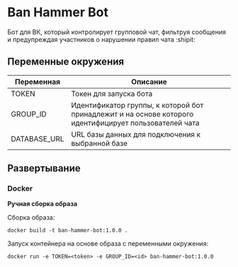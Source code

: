 # Ban Hammer Bot

Бот для ВК, который контролирует групповой чат, фильтруя сообщения и предупреждая участников о нарушении правил чата :shipit:

## Переменные окружения

| Переменная  | Описание |
| ------------- | ------------- |
| TOKEN  | Токен для запуска бота  |
| GROUP_ID  | Идентификатор группы, к которой бот принадлежит и на основе которого идентифицирует пользователей чата  |
| DATABASE_URL | URL базы данных для подключения к выбранной базе |

## Развертывание 

### Docker

**Ручная сборка образа**

Сборка образа:

```commandline
docker build -t ban-hammer-bot:1.0.0 .
```

Запуск контейнера на основе образа c переменными окружения:

```commandline
docker run -e TOKEN=<token> -e GROUP_ID=<id> ban-hammer-bot:1.0.0
```
